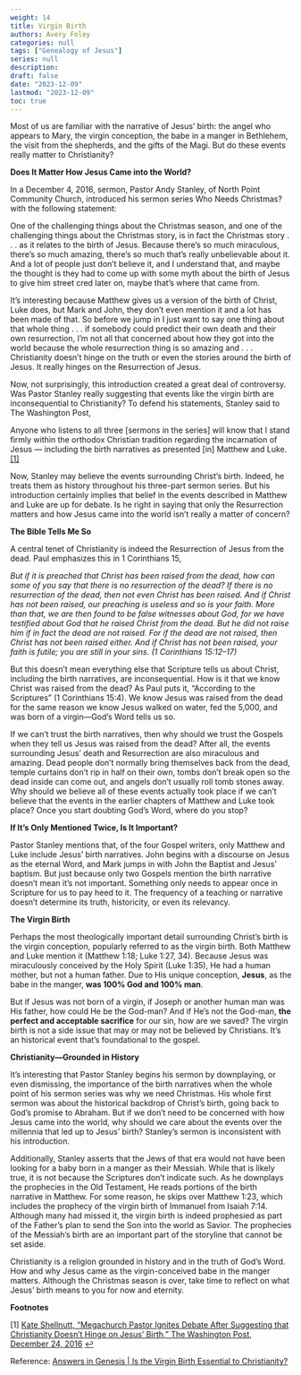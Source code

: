 ```yaml
---
weight: 14
title: Virgin Birth
authors: Avery Foley
categories: null
tags: ["Genealogy of Jesus"]
series: null
description: 
draft: false
date: "2023-12-09"
lastmod: "2023-12-09"
toc: true
---
```


<!--more-->



Most of us are familiar with the narrative of Jesus’ birth: the angel who appears to Mary, the virgin conception, the babe in a manger in Bethlehem, the visit from the shepherds, and the gifts of the Magi. But do these events really matter to Christianity?

<b>Does It Matter How Jesus Came into the World?</b>

In a December 4, 2016, sermon, Pastor Andy Stanley, of North Point Community Church, introduced his sermon series Who Needs Christmas? with the following statement:

<div class = "quote">
One of the challenging things about the Christmas season, and one of the challenging things about the Christmas story, is in fact the Christmas story . . . as it relates to the birth of Jesus. Because there’s so much miraculous, there’s so much amazing, there’s so much that’s really unbelievable about it. And a lot of people just don’t believe it, and I understand that, and maybe the thought is they had to come up with some myth about the birth of Jesus to give him street cred later on, maybe that’s where that came from.

It’s interesting because Matthew gives us a version of the birth of Christ, Luke does, but Mark and John, they don’t even mention it and a lot has been made of that. So before we jump in I just want to say one thing about that whole thing . . . if somebody could predict their own death and their own resurrection, I’m not all that concerned about how they got into the world because the whole resurrection thing is so amazing and . . . Christianity doesn’t hinge on the truth or even the stories around the birth of Jesus. It really hinges on the Resurrection of Jesus.
</div>


Now, not surprisingly, this introduction created a great deal of controversy. Was Pastor Stanley really suggesting that events like the virgin birth are inconsequential to Christianity? To defend his statements, Stanley said to The Washington Post,

<div class = "quote">   
Anyone who listens to all three [sermons in the series] will know that I stand firmly within the orthodox Christian tradition regarding the incarnation of Jesus — including the birth narratives as presented [in] Matthew and Luke.<a id="1_ref" href = "#1">[1]</a>
</div>

Now, Stanley may believe the events surrounding Christ’s birth. Indeed, he treats them as history throughout his three-part sermon series. But his introduction certainly implies that belief in the events described in Matthew and Luke are up for debate. Is he right in saying that only the Resurrection matters and how Jesus came into the world isn’t really a matter of concern?

<b>The Bible Tells Me So</b>

A central tenet of Christianity is indeed the Resurrection of Jesus from the dead. Paul emphasizes this in 1 Corinthians 15,

<i>But if it is preached that Christ has been raised from the dead, how can some of you say that there is no resurrection of the dead? If there is no resurrection of the dead, then not even Christ has been raised. And if Christ has not been raised, our preaching is useless and so is your faith. More than that, we are then found to be false witnesses about God, for we have testified about God that he raised Christ from the dead. But he did not raise him if in fact the dead are not raised. For if the dead are not raised, then Christ has not been raised either. And if Christ has not been raised, your faith is futile; you are still in your sins. (1 Corinthians 15:12–17)</i>

But this doesn’t mean everything else that Scripture tells us about Christ, including the birth narratives, are inconsequential. How is it that we know Christ was raised from the dead? As Paul puts it, “According to the Scriptures” (1 Corinthians 15:4). We know Jesus was raised from the dead for the same reason we know Jesus walked on water, fed the 5,000, and was born of a virgin—God’s Word tells us so.

If we can’t trust the birth narratives, then why should we trust the Gospels when they tell us Jesus was raised from the dead? After all, the events surrounding Jesus’ death and Resurrection are also miraculous and amazing. Dead people don’t normally bring themselves back from the dead, temple curtains don’t rip in half on their own, tombs don’t break open so the dead inside can come out, and angels don’t usually roll tomb stones away. Why should we believe all of these events actually took place if we can’t believe that the events in the earlier chapters of Matthew and Luke took place? Once you start doubting God’s Word, where do you stop?

<b>If It’s Only Mentioned Twice, Is It Important?</b>

Pastor Stanley mentions that, of the four Gospel writers, only Matthew and Luke include Jesus’ birth narratives. John begins with a discourse on Jesus as the eternal Word, and Mark jumps in with John the Baptist and Jesus’ baptism. But just because only two Gospels mention the birth narrative doesn’t mean it’s not important. Something only needs to appear once in Scripture for us to pay heed to it. The frequency of a teaching or narrative doesn’t determine its truth, historicity, or even its relevancy.

<b>The Virgin Birth</b>

Perhaps the most theologically important detail surrounding Christ’s birth is the virgin conception, popularly referred to as the virgin birth. Both Matthew and Luke mention it (Matthew 1:18; Luke 1:27, 34). Because Jesus was miraculously conceived by the Holy Spirit (Luke 1:35), He had a human mother, but not a human father. Due to His unique conception, <b>Jesus</b>, as the babe in the manger, <b>was 100% God and 100% man</b>.

But if Jesus was not born of a virgin, if Joseph or another human man was His father, how could He be the God-man? And if He’s not the God-man, <b>the perfect and acceptable sacrifice</b> for our sin, how are we saved? The virgin birth is not a side issue that may or may not be believed by Christians. It’s an historical event that’s foundational to the gospel.

<b>Christianity—Grounded in History</b>

It’s interesting that Pastor Stanley begins his sermon by downplaying, or even dismissing, the importance of the birth narratives when the whole point of his sermon series was why we need Christmas. His whole first sermon was about the historical backdrop of Christ’s birth, going back to God’s promise to Abraham. But if we don’t need to be concerned with how Jesus came into the world, why should we care about the events over the millennia that led up to Jesus’ birth? Stanley’s sermon is inconsistent with his introduction.

Additionally, Stanley asserts that the Jews of that era would not have been looking for a baby born in a manger as their Messiah. While that is likely true, it is not because the Scriptures don’t indicate such. As he downplays the prophecies in the Old Testament, He reads portions of the birth narrative in Matthew. For some reason, he skips over Matthew 1:23, which includes the prophecy of the virgin birth of Immanuel from Isaiah 7:14. Although many had missed it, the virgin birth is indeed prophesied as part of the Father’s plan to send the Son into the world as Savior. The prophecies of the Messiah’s birth are an important part of the storyline that cannot be set aside.

Christianity is a religion grounded in history and in the truth of God’s Word. How and why Jesus came as the virgin-conceived babe in the manger matters. Although the Christmas season is over, take time to reflect on what Jesus’ birth means to you for now and eternity.

<b>Footnotes</b>  
<p id="1">[1] 
<a href = "https://www.washingtonpost.com/news/acts-of-faith/wp/2016/12/24/megachurch-pastor-ignites-debate-after-suggesting-christianity-doesnt-hinge-on-jesus-birth/" target="_blank" rel="noopener noreferrer">Kate Shellnutt, “Megachurch Pastor Ignites Debate After Suggesting that Christianity Doesn’t Hinge on Jesus’ Birth,” The Washington Post, December 24, 2016</a>
<a href="#1_ref">&#8617;</a></p>


Reference: <a href = "https://answersingenesis.org/jesus/birth/is-virgin-birth-essential-to-christianity/" target="_blank" rel="noopener noreferrer">Answers in Genesis | Is the Virgin Birth Essential to Christianity?</a>

